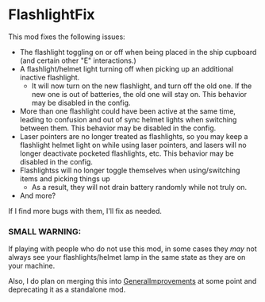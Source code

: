 # FlashlightFix

This mod fixes the following issues:

* The flashlight toggling on or off when being placed in the ship cupboard (and certain other "E" interactions.)
* A flashlight/helmet light turning off when picking up an additional inactive flashlight.
	* It will now turn on the new flashlight, and turn off the old one. If the new one is out of batteries, the old one will stay on. This behavior may be disabled in the config.
* More than one flashlight could have been active at the same time, leading to confusion and out of sync helmet lights when switching between them. This behavior may be disabled in the config.
* Laser pointers are no longer treated as flashlights, so you may keep a flashlight helmet light on while using laser pointers, and lasers will no longer deactivate pocketed flashlights, etc. This behavior may be disabled in the config.
* Flashlightss will no longer toggle themselves when using/switching items and picking things up
	* As a result, they will not drain battery randomly while not truly on.
* And more?

If I find more bugs with them, I'll fix as needed.

### SMALL WARNING:

If playing with people who do not use this mod, in some cases they *may* not always see your flashlights/helmet lamp in the same state as they are on your machine.

Also, I do plan on merging this into [GeneralImprovements](https://thunderstore.io/c/lethal-company/p/ShaosilGaming/GeneralImprovements/) at some point and deprecating it as a standalone mod.